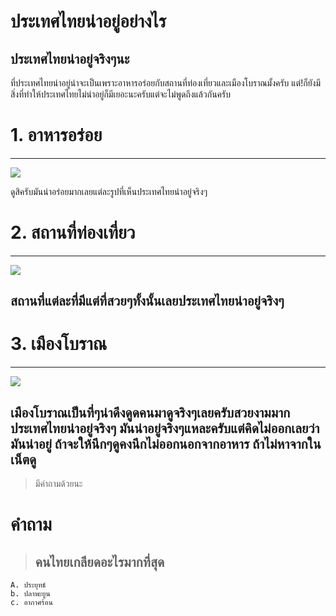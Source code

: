 ﻿# ประเทศไทยน่าอยู่อย่างไร
## ประเทศไทยน่าอยู่จริงๆนะ

ที่ประเทศไทยน่าอยู่น่าจะเป็นเพราะอาหารอร่อยกับสถานที่ท่องเที่ยวและเมืองโบราณมั้งครับ แต่!ก็ยังมีสิ่งที่ทำให้ประเทศไทยไม่น่าอยู่ก็มีเยอะนะครับแต่จะไม่พูดถึงแล้วกันครับ

# 1. อาหารอร่อย
---
![](https://mpics.mgronline.com/pics/Images/562000009111301.JPEG)

ดูสิครับมันน่าอร่อยมากเลยแต่ละรูปที่เห็นประเทศไทยน่าอยู่จริงๆ

# 2. สถานที่ท่องเที่ยว
---
![](https://travel.mthai.com/app/uploads/2014/12/good.jpg)

## สถานที่แต่ละที่มีแต่ที่สวยๆทั้งนั้นเลยประเทศไทยน่าอยู่จริงๆ

# 3. เมืองโบราณ
---
![](https://s.isanook.com/tr/0/rp/r/w728/ya0xa0m1w0/aHR0cHM6Ly9zLmlzYW5vb2suY29tL3RyLzAvdWQvMjgzLzE0MTU4OTEvdGc0Zy5qcGc=.jpg)

## เมืองโบราณเป็นที่ๆน่าดึงดูดคนมาดูจริงๆเลยครับสวยงามมากประเทศไทยน่าอยู่จริงๆ มันน่าอยู่จริงๆแหละครับแต่คิดไม่ออกเลยว่ามันน่าอยู่ ถ้าจะให้นึกๆดูคงนึกไม่ออกนอกจากอาหาร ถ้าไม่หาจากในเน็ตดู

> มีคำถามด้วยนะ

# คำถาม 

>## คนไทยเกลียดอะไรมากที่สุด

    A. ประยุทธ์
    b. ปลาพะยูน
    c. อากาศร้อน

